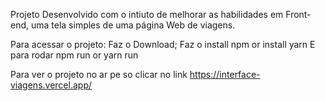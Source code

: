 Projeto Desenvolvido com o intiuto de melhorar as habilidades em Front-end, uma tela simples de uma página Web de viagens.

Para acessar o projeto:
  Faz o Download; 
  Faz o install npm or install yarn 
  E para rodar npm run or yarn run 

Para ver o projeto no ar pe so clicar no link https://interface-viagens.vercel.app/
